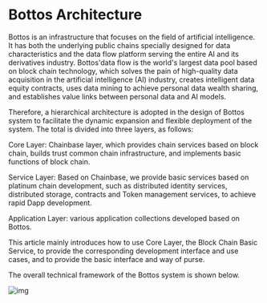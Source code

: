 # Bottos Architecture

Bottos is an infrastructure that focuses on the field of artificial intelligence. It has both the underlying public chains specially designed for data characteristics and the data flow platform serving the entire AI and its derivatives industry. Bottos'data flow is the world's largest data pool based on block chain technology, which solves the pain of high-quality data acquisition in the artificial intelligence (AI) industry, creates intelligent data equity contracts, uses data mining to achieve personal data wealth sharing, and establishes value links between personal data and AI models.

Therefore, a hierarchical architecture is adopted in the design of Bottos system to facilitate the dynamic expansion and flexible deployment of the system. The total is divided into three layers, as follows:

Core Layer: Chainbase layer, which provides chain services based on block chain, builds trust common chain infrastructure, and implements basic functions of block chain.

Service Layer: Based on Chainbase, we provide basic services based on platinum chain development, such as distributed identity services, distributed storage, contracts and Token management services, to achieve rapid Dapp development.

Application Layer: various application collections developed based on Bottos.

This article mainly introduces how to use Core Layer, the Block Chain Basic Service, to provide the corresponding development interface and use cases, and to provide the basic interface and way of purse.

The overall technical framework of the Bottos system is shown below.

![img](https://blobscdn.gitbook.com/v0/b/gitbook-28427.appspot.com/o/assets%2F-LH6Wp7WxZSf9VDfH9F3%2F-LNFrRWMHgroD5S5zGIC%2F-LNFs6VkByTQrov1o_oU%2FBottosArchitecture.png?alt=media&token=b01a098c-23b2-454d-bb45-7d9ba6988e96)